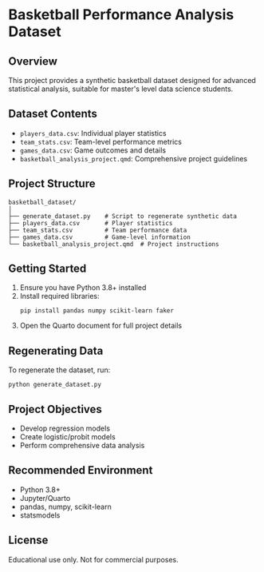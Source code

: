 # Basketball Performance Analysis Dataset

## Overview
This project provides a synthetic basketball dataset designed for advanced statistical analysis, suitable for master's level data science students.

## Dataset Contents
- `players_data.csv`: Individual player statistics
- `team_stats.csv`: Team-level performance metrics
- `games_data.csv`: Game outcomes and details
- `basketball_analysis_project.qmd`: Comprehensive project guidelines

## Project Structure
```
basketball_dataset/
│
├── generate_dataset.py    # Script to regenerate synthetic data
├── players_data.csv       # Player statistics
├── team_stats.csv         # Team performance data
├── games_data.csv         # Game-level information
└── basketball_analysis_project.qmd  # Project instructions
```

## Getting Started
1. Ensure you have Python 3.8+ installed
2. Install required libraries:
   ```
   pip install pandas numpy scikit-learn faker
   ```
3. Open the Quarto document for full project details

## Regenerating Data
To regenerate the dataset, run:
```
python generate_dataset.py
```

## Project Objectives
- Develop regression models
- Create logistic/probit models
- Perform comprehensive data analysis

## Recommended Environment
- Python 3.8+
- Jupyter/Quarto
- pandas, numpy, scikit-learn
- statsmodels

## License
Educational use only. Not for commercial purposes.
